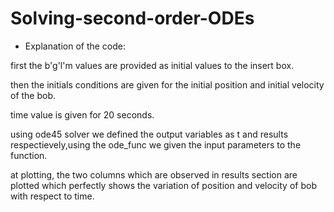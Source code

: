 # Solving-second-order-ODEs
* Explanation of the code:

first the b'g'l'm values are provided as initial values to the insert box.

then the initials conditions are given for the initial position and initial velocity of the bob.

time value is given for 20 seconds.

using ode45 solver we defined the output variables as t and results respectievely,using the ode_func we given the input parameters to the function.

at plotting, the two columns which are observed in results section are plotted which perfectly shows the variation of position and velocity of bob with respect to time.
